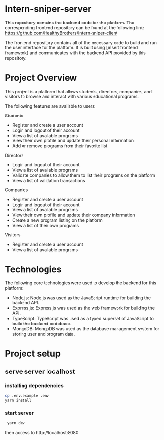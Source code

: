 # Intern-sniper-server

This repository contains the backend code for the platform. The corresponding frontend repository can be found at the following link: https://github.com/HealthyBrothers/Intern-sniper-client

The frontend repository contains all of the necessary code to build and run the user interface for the platform. It is built using [insert frontend framework] and communicates with the backend API provided by this repository.

# Project Overview

This project is a platform that allows students, directors, companies, and visitors to browse and interact with various educational programs.

The following features are available to users:

Students

- Register and create a user account
- Login and logout of their account
- View a list of available programs
- View their own profile and update their personal information
- Add or remove programs from their favorite list

Directors

- Login and logout of their account
- View a list of available programs
- Validate companies to allow them to list their programs on the platform
- View a list of validation transactions

Companies

- Register and create a user account
- Login and logout of their account
- View a list of available programs
- View their own profile and update their company information
- Create a new program listing on the platform
- View a list of their own programs

Visitors

- Register and create a user account
- View a list of available programs

# Technologies

The following core technologies were used to develop the backend for this platform:

- Node.js: Node.js was used as the JavaScript runtime for building the backend API.
- Express.js: Express.js was used as the web framework for building the API.
- TypeScript: TypeScript was used as a typed superset of JavaScript to build the backend codebase.
- MongoDB: MongoDB was used as the database management system for storing user and program data.

# Project setup

## serve server localhost

### installing dependencies

```sh
cp .env.example .env
yarn install
```

### start server

```sh
 yarn dev
```

then access to http://localhost:8080
